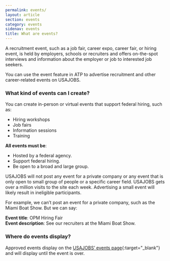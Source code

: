 ```yaml
---
permalink: events/
layout: article
section: events
category: events
sidenav: events
title: What are events?
---
```


A recruitment event, such as a job fair, career expo, career fair, or hiring event, is held by employers, schools or recruiters and offers on-the-spot interviews and information about the employer or job to interested job seekers.

You can use the event feature in ATP to advertise recruitment and other career-related events on USAJOBS. 

### What kind of events can I create?

You can create in-person or virtual events that support federal hiring, such as:

* Hiring workshops
* Job fairs
* Information sessions
* Training

**All events must be**:

* Hosted by a federal agency.
* Support federal hiring.
* Be open to a broad and large group.

USAJOBS will not post any event for a private company or any event that is only open to small group of people or a specific career field.  USAJOBS gets over a million visits to the site each week.  Advertising a small event will likely result in ineligible participants. 

For example, we can’t post an event for a private company, such as the Miami Boat Show. But we can say:

**Event title**: OPM Hiring Fair<br/>
**Event description**: See our recruiters at the Miami Boat Show.

### Where do events display?

Approved events display on the [USAJOBS’ events page](https://www.usajobs.gov/Notification/Events){:target="_blank"} and will display until the event is over.
